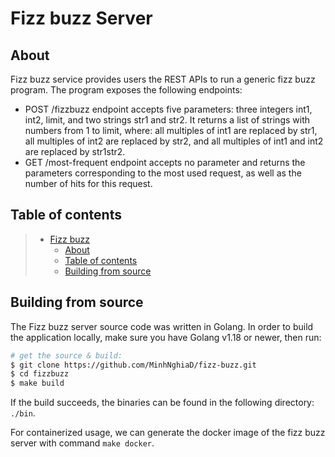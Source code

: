 # Fizz buzz Server

## About 
Fizz buzz service provides users the REST APIs to run a generic fizz buzz program. The program exposes the following endpoints:

* POST /fizzbuzz endpoint accepts five parameters: three integers int1, int2, limit, and two strings str1 and str2. It returns a list of strings with numbers from 1 to limit, where: all multiples of int1 are replaced by str1, all multiples of int2 are replaced by str2, and all multiples of int1 and int2 are replaced by str1str2.
* GET /most-frequent endpoint accepts no parameter and returns the parameters corresponding to the most used request, as well as the number of hits for this request.

## Table of contents
> * [Fizz buzz](#fizz-buzz-server)
>   * [About](#about)
>   * [Table of contents](#table-of-contents)
>   * [Building from source](#building-from-source)

## Building from source

The Fizz buzz server source code was written in Golang. In order to build the application locally, make sure you have Golang v1.18 or newer, then run:

```bash
# get the source & build:
$ git clone https://github.com/MinhNghiaD/fizz-buzz.git
$ cd fizzbuzz
$ make build
```

If the build succeeds, the binaries can be found in the following directory: `./bin`.

For containerized usage, we can generate the docker image of the fizz buzz server with command `make docker`.
